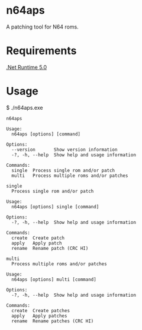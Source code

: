 # n64aps
A patching tool for N64 roms.

# Requirements

[.Net Runtime 5.0](https://dotnet.microsoft.com/download/dotnet/5.0)

# Usage

$ ./n64aps.exe

```
n64aps

Usage:
  n64aps [options] [command]

Options:
  --version       Show version information
  -?, -h, --help  Show help and usage information

Commands:
  single  Process single rom and/or patch
  multi   Process multiple roms and/or patches
```

```
single
  Process single rom and/or patch

Usage:
  n64aps [options] single [command]

Options:
  -?, -h, --help  Show help and usage information

Commands:
  create  Create patch
  apply   Apply patch
  rename  Rename patch (CRC HI)
```

```
multi
  Process multiple roms and/or patches

Usage:
  n64aps [options] multi [command]

Options:
  -?, -h, --help  Show help and usage information

Commands:
  create  Create patches
  apply   Apply patches
  rename  Rename patches (CRC HI)
```
